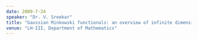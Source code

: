 ```yaml
---
date: 2009-7-24
speaker: "Dr. V. Sreekar"
title: "Gaussian Minkowski functionals: an overview of infinite dimensional geometry in Wiener space"
venue: "LH-III, Department of Mathematics"
---
```


